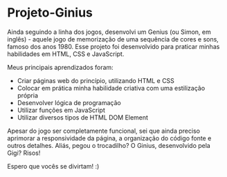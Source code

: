 # Projeto-Ginius
Ainda seguindo a linha dos jogos, desenvolvi um Genius (ou Simon, em inglês) - aquele jogo de memorização de uma sequência de cores e sons, famoso dos anos 1980.
Esse projeto foi desenvolvido para praticar minhas habilidades em HTML, CSS e JavaScript.

Meus principais aprendizados foram:
  - Criar páginas web do princípio, utilizando HTML e CSS
  - Colocar em prática minha habilidade criativa com uma estilização própria
  - Desenvolver lógica de programação
  - Utilizar funções em JavaScript
  - Utilizar diversos tipos de HTML DOM Element
  
Apesar do jogo ser completamente funcional, sei que ainda preciso aprimorar a responsividade da página, a organização do código fonte e outros detalhes.
Aliás, pegou o trocadilho? O Ginius, desenvolvido pela Gigi? Risos!

Espero que vocês se divirtam! :)
